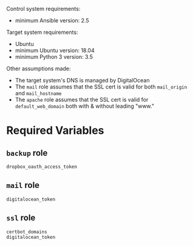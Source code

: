 Control system requirements:

- minimum Ansible version: 2.5

Target system requirements:

- Ubuntu
- minimum Ubuntu version: 18.04
- minimum Python 3 version: 3.5

Other assumptions made:

- The target system's DNS is managed by DigitalOcean
- The `mail` role assumes that the SSL cert is valid for both `mail_origin` and
  `mail_hostname`
- The `apache` role assumes that the SSL cert is valid for `default_web_domain`
  both with & without leading "www."

Required Variables
==================

`backup` role
-------------

    dropbox_oauth_access_token

`mail` role
-----------

    digitalocean_token

`ssl` role
----------

    certbot_domains
    digitalocean_token
